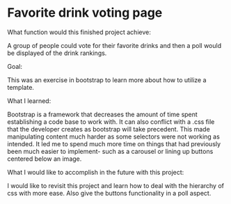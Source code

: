 # Favorite drink voting page
What function would this finished project achieve:

A group of people could vote for their favorite drinks and then a poll would be displayed of the drink rankings.

Goal:

This was an exercise in bootstrap to learn more about how to utilize a template.

What I learned:

Bootstrap is a framework that decreases the amount of time spent establishing a code base to work with. 
It can also conflict with a .css file that the developer creates as bootstrap will take precedent.
This made manipulating content much harder as some selectors were not working as intended. 
It led me to spend much more time on things that had previously been much easier to implement- such as a carousel or lining up buttons centered below an image.

What I would like to accomplish in the future with this project:

I would like to revisit this project and learn how to deal with the hierarchy of css with more ease.
Also give the buttons functionality in a poll aspect.
